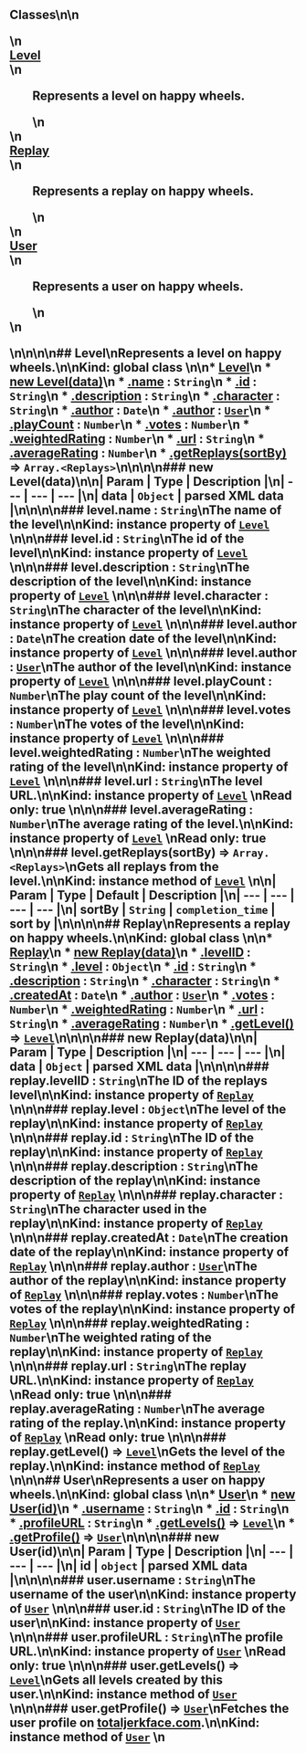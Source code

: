 ## Classes\n\n<dl>\n<dt><a href="#Level">Level</a></dt>\n<dd><p>Represents a level on happy wheels.</p>\n</dd>\n<dt><a href="#Replay">Replay</a></dt>\n<dd><p>Represents a replay on happy wheels.</p>\n</dd>\n<dt><a href="#User">User</a></dt>\n<dd><p>Represents a user on happy wheels.</p>\n</dd>\n</dl>\n\n<a name="Level"></a>\n\n## Level\nRepresents a level on happy wheels.\n\n**Kind**: global class  \n\n* [Level](#Level)\n    * [new Level(data)](#new_Level_new)\n    * [.name](#Level+name) : <code>String</code>\n    * [.id](#Level+id) : <code>String</code>\n    * [.description](#Level+description) : <code>String</code>\n    * [.character](#Level+character) : <code>String</code>\n    * [.author](#Level+author) : <code>Date</code>\n    * [.author](#Level+author) : [<code>User</code>](#User)\n    * [.playCount](#Level+playCount) : <code>Number</code>\n    * [.votes](#Level+votes) : <code>Number</code>\n    * [.weightedRating](#Level+weightedRating) : <code>Number</code>\n    * [.url](#Level+url) : <code>String</code>\n    * [.averageRating](#Level+averageRating) : <code>Number</code>\n    * [.getReplays(sortBy)](#Level+getReplays) ⇒ <code>Array.&lt;Replays&gt;</code>\n\n<a name="new_Level_new"></a>\n\n### new Level(data)\n\n| Param | Type | Description |\n| --- | --- | --- |\n| data | <code>Object</code> | parsed XML data |\n\n<a name="Level+name"></a>\n\n### level.name : <code>String</code>\nThe name of the level\n\n**Kind**: instance property of [<code>Level</code>](#Level)  \n<a name="Level+id"></a>\n\n### level.id : <code>String</code>\nThe id of the level\n\n**Kind**: instance property of [<code>Level</code>](#Level)  \n<a name="Level+description"></a>\n\n### level.description : <code>String</code>\nThe description of the level\n\n**Kind**: instance property of [<code>Level</code>](#Level)  \n<a name="Level+character"></a>\n\n### level.character : <code>String</code>\nThe character of the level\n\n**Kind**: instance property of [<code>Level</code>](#Level)  \n<a name="Level+author"></a>\n\n### level.author : <code>Date</code>\nThe creation date of the level\n\n**Kind**: instance property of [<code>Level</code>](#Level)  \n<a name="Level+author"></a>\n\n### level.author : [<code>User</code>](#User)\nThe author of the level\n\n**Kind**: instance property of [<code>Level</code>](#Level)  \n<a name="Level+playCount"></a>\n\n### level.playCount : <code>Number</code>\nThe play count of the level\n\n**Kind**: instance property of [<code>Level</code>](#Level)  \n<a name="Level+votes"></a>\n\n### level.votes : <code>Number</code>\nThe votes of the level\n\n**Kind**: instance property of [<code>Level</code>](#Level)  \n<a name="Level+weightedRating"></a>\n\n### level.weightedRating : <code>Number</code>\nThe weighted rating of the level\n\n**Kind**: instance property of [<code>Level</code>](#Level)  \n<a name="Level+url"></a>\n\n### level.url : <code>String</code>\nThe level URL.\n\n**Kind**: instance property of [<code>Level</code>](#Level)  \n**Read only**: true  \n<a name="Level+averageRating"></a>\n\n### level.averageRating : <code>Number</code>\nThe average rating of the level.\n\n**Kind**: instance property of [<code>Level</code>](#Level)  \n**Read only**: true  \n<a name="Level+getReplays"></a>\n\n### level.getReplays(sortBy) ⇒ <code>Array.&lt;Replays&gt;</code>\nGets all replays from the level.\n\n**Kind**: instance method of [<code>Level</code>](#Level)  \n\n| Param | Type | Default | Description |\n| --- | --- | --- | --- |\n| sortBy | <code>String</code> | <code>completion_time</code> | sort by |\n\n<a name="Replay"></a>\n\n## Replay\nRepresents a replay on happy wheels.\n\n**Kind**: global class  \n\n* [Replay](#Replay)\n    * [new Replay(data)](#new_Replay_new)\n    * [.levelID](#Replay+levelID) : <code>String</code>\n    * [.level](#Replay+level) : <code>Object</code>\n    * [.id](#Replay+id) : <code>String</code>\n    * [.description](#Replay+description) : <code>String</code>\n    * [.character](#Replay+character) : <code>String</code>\n    * [.createdAt](#Replay+createdAt) : <code>Date</code>\n    * [.author](#Replay+author) : [<code>User</code>](#User)\n    * [.votes](#Replay+votes) : <code>Number</code>\n    * [.weightedRating](#Replay+weightedRating) : <code>Number</code>\n    * [.url](#Replay+url) : <code>String</code>\n    * [.averageRating](#Replay+averageRating) : <code>Number</code>\n    * [.getLevel()](#Replay+getLevel) ⇒ [<code>Level</code>](#Level)\n\n<a name="new_Replay_new"></a>\n\n### new Replay(data)\n\n| Param | Type | Description |\n| --- | --- | --- |\n| data | <code>Object</code> | parsed XML data |\n\n<a name="Replay+levelID"></a>\n\n### replay.levelID : <code>String</code>\nThe ID of the replays level\n\n**Kind**: instance property of [<code>Replay</code>](#Replay)  \n<a name="Replay+level"></a>\n\n### replay.level : <code>Object</code>\nThe level of the replay\n\n**Kind**: instance property of [<code>Replay</code>](#Replay)  \n<a name="Replay+id"></a>\n\n### replay.id : <code>String</code>\nThe ID of the replay\n\n**Kind**: instance property of [<code>Replay</code>](#Replay)  \n<a name="Replay+description"></a>\n\n### replay.description : <code>String</code>\nThe description of the replay\n\n**Kind**: instance property of [<code>Replay</code>](#Replay)  \n<a name="Replay+character"></a>\n\n### replay.character : <code>String</code>\nThe character used in the replay\n\n**Kind**: instance property of [<code>Replay</code>](#Replay)  \n<a name="Replay+createdAt"></a>\n\n### replay.createdAt : <code>Date</code>\nThe creation date of the replay\n\n**Kind**: instance property of [<code>Replay</code>](#Replay)  \n<a name="Replay+author"></a>\n\n### replay.author : [<code>User</code>](#User)\nThe author of the replay\n\n**Kind**: instance property of [<code>Replay</code>](#Replay)  \n<a name="Replay+votes"></a>\n\n### replay.votes : <code>Number</code>\nThe votes of the replay\n\n**Kind**: instance property of [<code>Replay</code>](#Replay)  \n<a name="Replay+weightedRating"></a>\n\n### replay.weightedRating : <code>Number</code>\nThe weighted rating of the replay\n\n**Kind**: instance property of [<code>Replay</code>](#Replay)  \n<a name="Replay+url"></a>\n\n### replay.url : <code>String</code>\nThe replay URL.\n\n**Kind**: instance property of [<code>Replay</code>](#Replay)  \n**Read only**: true  \n<a name="Replay+averageRating"></a>\n\n### replay.averageRating : <code>Number</code>\nThe average rating of the replay.\n\n**Kind**: instance property of [<code>Replay</code>](#Replay)  \n**Read only**: true  \n<a name="Replay+getLevel"></a>\n\n### replay.getLevel() ⇒ [<code>Level</code>](#Level)\nGets the level of the replay.\n\n**Kind**: instance method of [<code>Replay</code>](#Replay)  \n<a name="User"></a>\n\n## User\nRepresents a user on happy wheels.\n\n**Kind**: global class  \n\n* [User](#User)\n    * [new User(id)](#new_User_new)\n    * [.username](#User+username) : <code>String</code>\n    * [.id](#User+id) : <code>String</code>\n    * [.profileURL](#User+profileURL) : <code>String</code>\n    * [.getLevels()](#User+getLevels) ⇒ [<code>Level</code>](#Level)\n    * [.getProfile()](#User+getProfile) ⇒ [<code>User</code>](#User)\n\n<a name="new_User_new"></a>\n\n### new User(id)\n\n| Param | Type | Description |\n| --- | --- | --- |\n| id | <code>object</code> | parsed XML data |\n\n<a name="User+username"></a>\n\n### user.username : <code>String</code>\nThe username of the user\n\n**Kind**: instance property of [<code>User</code>](#User)  \n<a name="User+id"></a>\n\n### user.id : <code>String</code>\nThe ID of the user\n\n**Kind**: instance property of [<code>User</code>](#User)  \n<a name="User+profileURL"></a>\n\n### user.profileURL : <code>String</code>\nThe profile URL.\n\n**Kind**: instance property of [<code>User</code>](#User)  \n**Read only**: true  \n<a name="User+getLevels"></a>\n\n### user.getLevels() ⇒ [<code>Level</code>](#Level)\nGets all levels created by this user.\n\n**Kind**: instance method of [<code>User</code>](#User)  \n<a name="User+getProfile"></a>\n\n### user.getProfile() ⇒ [<code>User</code>](#User)\nFetches the user profile on [totaljerkface.com](http://www.totaljerkface.com/).\n\n**Kind**: instance method of [<code>User</code>](#User)  \n
